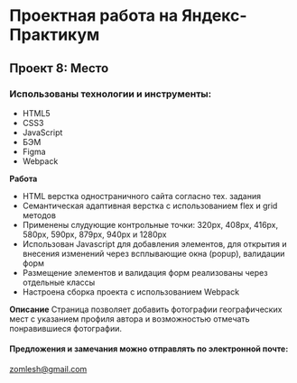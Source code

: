 # Проектная работа на Яндекс-Практикум

## Проект 8: Место

### Использованы технологии и инструменты:
* HTML5
* CSS3
* JavaScript
* БЭМ
* Figma
* Webpack

**Работа**
* HTML верстка одностраничного сайта согласно тех. задания
* Семантическая адаптивная верстка с использованием flex и grid методов
* Применены слудующие контрольные точки: 320px, 408px, 416px, 580px, 590px, 879px, 940px и 1280px
* Использован Javascript для добавления элементов, для открытия и внесения изменений через всплывающие окна (popup), валидации форм
* Размещение элементов и валидация форм реализованы через отдельные классы
* Настроена сборка проекта с использованием Webpack


**Описание**
Страница позволяет добавить фотографии географических мест с указанием профиля автора и возможностью отмечать понравившиеся фотографии.

#### Предложения и замечания можно отправлять по электронной почте:
zomlesh@gmail.com

